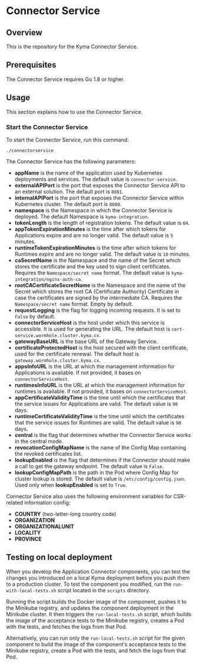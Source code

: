# Connector Service

## Overview

This is the repository for the Kyma Connector Service.

## Prerequisites

The Connector Service requires Go 1.8 or higher.

## Usage

This section explains how to use the Connector Service.

### Start the Connector Service
To start the Connector Service, run this command:

```
./connectorservice
```

The Connector Service has the following parameters:
- **appName** is the name of the application used by Kubernetes deployments and services. The default value is `connector-service`.
- **externalAPIPort** is the port that exposes the Connector Service API to an external solution. The default port is `8081`.
- **internalAPIPort** is the port that exposes the Connector Service within Kubernetes cluster. The default port is `8080`.
- **namespace** is the Namespace in which the Connector Service is deployed. The default Namespace is `kyma-integration`.
- **tokenLength** is the length of registration tokens. The default value is `64`.
- **appTokenExpirationMinutes** is the time after which tokens for Applications expire and are no longer valid. The default value is `5` minutes.
- **runtimeTokenExpirationMinutes** is the time after which tokens for Runtimes expire and are no longer valid. The default value is `10` minutes.
- **caSecretName** is the Namespace and the name of the Secret which stores the certificate and the key used to sign client certificates. Requires the `Namespace/secret name` format. The default value is `kyma-integration/nginx-auth-ca`.
- **rootCACertificateSecretName** is the Namespace and the name of the Secret which stores the root CA (Certificate Authority) Certificate in case the certificates are signed by the intermediate CA. Requires the `Namespace/secret name` format. Empty by default. 
- **requestLogging** is the flag for logging incoming requests. It is set to `False` by default.
- **connectorServiceHost** is the host under which this service is accessible. It is used for generating the URL. The default host is `cert-service.wormhole.cluster.kyma.cx`.
- **gatewayBaseURL** is the base URL of the Gateway Service.
- **certificateProtectedHost** is the host secured with the client certificate, used for the certificate renewal. The default host is `gateway.wormhole.cluster.kyma.cx`.
- **appsInfoURL** is the URL at which the management information for Applications is available. If not provided, it bases on `connectorServiceHost`.
- **runtimesInfoURL** is the URL at which the management information for runtimes is available. If not provided, it bases on `connectorServiceHost`.
- **appCertificateValidityTime** is the time until which the certificates that the service issues for Applications are valid. The default value is `90` days.
- **runtimeCertificateValidityTime** is the time until which the certificates that the service issues for Runtimes are valid. The default value is `90` days.
- **central** is the flag that determines whether the Connector Service works in the central mode.
- **revocationConfigMapName** is the name of the Config Map containing the revoked certificates list.
- **lookupEnabled** is the flag that determines if the Connector should make a call to get the gateway endpoint. The default value is `False`.
- **lookupConfigMapPath** is the path in the Pod where Config Map for cluster lookup is stored. The default value is `/etc/config/config.json`. Used only when **lookupEnabled** is set to `True`.

Connector Service also uses the following environment variables for CSR-related information config:
- **COUNTRY** (two-letter-long country code)
- **ORGANIZATION**
- **ORGANIZATIONALUNIT**
- **LOCALITY**
- **PROVINCE**

## Testing on local deployment

When you develop the Application Connector components, you can test the changes you introduced on a local Kyma deployment before you push them to a production cluster.
To test the component you modified, run the `run-with-local-tests.sh` script located in the `scripts` directory.

Running the script builds the Docker image of the component, pushes it to the Minikube registry, and updates the component deployment in the Minikube cluster. It then triggers the `run-local-tests.sh` script, which builds the image of the acceptance tests to the Minikube registry, creates a Pod with the tests, and fetches the logs from that Pod.

Alternatively, you can run only the `run-local-tests.sh` script for the given component to build the image of the component's acceptance tests to the Minikube registry, create a Pod with the tests, and fetch the logs from that Pod.
